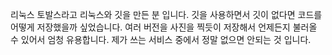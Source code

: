 리눅스 토발스라고 리눅스와 깃을 만든 분 입니다. 깃을 사용하면서 깃이 없다면 코드를 어떻게 저장했을까 싶었습니다. 
여러 버전을 사진을 찍듯이 저장해서 언제든지 불러올 수 있어서 엄청 유용합니다.
제가 쓰는 서비스 중에서 정말 없으면 안되는 것 입니다.
